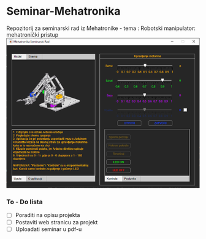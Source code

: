 # Seminar-Mehatronika
Repozitorij za seminarski rad iz Mehatronike - tema : Robotski manipulator: mehatronički pristup
![GUI screenshot](gui1.PNG)
### To - Do lista

- [ ] Poraditi na opisu projekta
- [ ] Postaviti web stranicu za projekt
- [ ] Uploadati seminar u pdf-u
